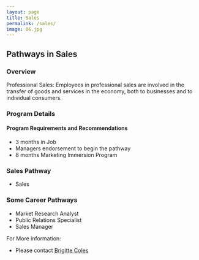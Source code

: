 ```yaml
---
layout: page
title: Sales
permalink: /sales/
image: 06.jpg
---
```

## Pathways in Sales
### Overview
Professional Sales: Employees in professional sales are involved in the transfer
of goods and services in the economy, both to businesses and to individual
consumers.

### Program Details

#### Program Requirements and Recommendations
* 3 months in Job
* Managers endorsement to begin the pathway
* 8 months Marketing Immersion Program

### Sales Pathway
* Sales

### Some Career Pathways
* Market Research Analyst
* Public Relations Specialist
* Sales Manager

For More information:
- Please contact [Brigitte Coles](brigittec@driftnet.net)
